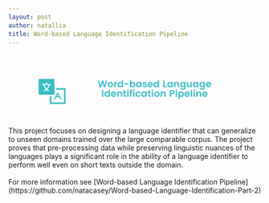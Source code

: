 ```yaml
---
layout: post
author: natallia
title: Word-based Language Identification Pipeline
---
```

<br>
<img src ="images/pipeline%20(2).png">
This project focuses on designing a language identifier that can generalize to unseen domains trained over the large comparable corpus. The project proves that pre-processing data while preserving linguistic nuances of the languages plays a significant role in the ability of a language identifier to perform well even on short texts outside the domain.<br>
<br>
For more information see [Word-based Language Identification Pipeline](https://github.com/natacasey/Word-based-Language-Identification-Part-2)
